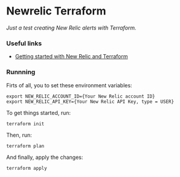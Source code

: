 # Newrelic Terraform #

*Just a test creating New Relic alerts with Terraform.*

### Useful links ###

* [Getting started with New Relic and Terraform](https://developer.newrelic.com/automate-workflows/get-started-terraform)

### Runnning ###

Firts of all, you to set these environment variables:
```
export NEW_RELIC_ACCOUNT_ID={Your New Relic account ID}
export NEW_RELIC_API_KEY={Your New Relic API Key, type = USER}
```

To get things started, run:
```
terraform init
```

Then, run:
```
terraform plan
```

And finally, apply the changes:
```
terraform apply
```
